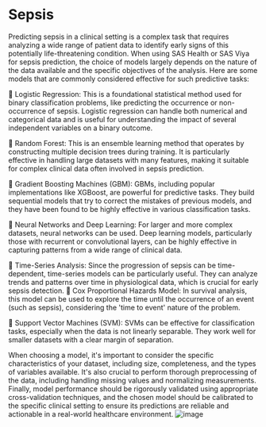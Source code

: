 # Sepsis

Predicting sepsis in a clinical setting is a complex task that requires analyzing a wide range of patient data to identify early signs of this potentially life-threatening condition. When using SAS Health or SAS Viya for sepsis prediction, the choice of models largely depends on the nature of the data available and the specific objectives of the analysis. Here are some models that are commonly considered effective for such predictive tasks:

	Logistic Regression: This is a foundational statistical method used for binary classification problems, like predicting the occurrence or non-occurrence of sepsis. Logistic regression can handle both numerical and categorical data and is useful for understanding the impact of several independent variables on a binary outcome.


	Random Forest: This is an ensemble learning method that operates by constructing multiple decision trees during training. It is particularly effective in handling large datasets with many features, making it suitable for complex clinical data often involved in sepsis prediction.


	Gradient Boosting Machines (GBM): GBMs, including popular implementations like XGBoost, are powerful for predictive tasks. They build sequential models that try to correct the mistakes of previous models, and they have been found to be highly effective in various classification tasks.


	Neural Networks and Deep Learning: For larger and more complex datasets, neural networks can be used. Deep learning models, particularly those with recurrent or convolutional layers, can be highly effective in capturing patterns from a wide range of clinical data.


	Time-Series Analysis: Since the progression of sepsis can be time-dependent, time-series models can be particularly useful. They can analyze trends and patterns over time in physiological data, which is crucial for early sepsis detection.
	Cox Proportional Hazards Model: In survival analysis, this model can be used to explore the time until the occurrence of an event (such as sepsis), considering the 'time to event' nature of the problem.


	Support Vector Machines (SVM): SVMs can be effective for classification tasks, especially when the data is not linearly separable. They work well for smaller datasets with a clear margin of separation.


When choosing a model, it's important to consider the specific characteristics of your dataset, including size, completeness, and the types of variables available. It's also crucial to perform thorough preprocessing of the data, including handling missing values and normalizing measurements.
Finally, model performance should be rigorously validated using appropriate cross-validation techniques, and the chosen model should be calibrated to the specific clinical setting to ensure its predictions are reliable and actionable in a real-world healthcare environment.
![image](https://github.com/Nargeshsz/Sepsis/assets/107874426/e00006ec-8ab2-4fe5-95ca-cac50a768429)
